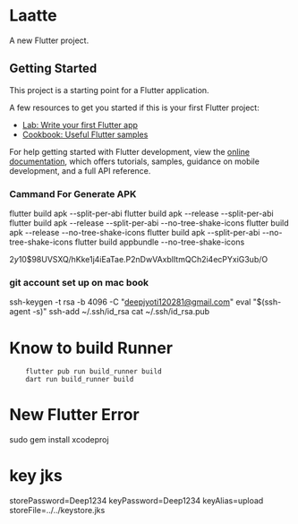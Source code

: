 # Laatte

A new Flutter project.

## Getting Started

This project is a starting point for a Flutter application.

A few resources to get you started if this is your first Flutter project:

- [Lab: Write your first Flutter app](https://docs.flutter.dev/get-started/codelab)
- [Cookbook: Useful Flutter samples](https://docs.flutter.dev/cookbook)

For help getting started with Flutter development, view the
[online documentation](https://docs.flutter.dev/), which offers tutorials,
samples, guidance on mobile development, and a full API reference.

### Cammand For Generate APK
flutter build apk --split-per-abi
flutter build apk --release --split-per-abi
flutter build apk --release --split-per-abi --no-tree-shake-icons
flutter build apk --release --no-tree-shake-icons
flutter build apk --split-per-abi --no-tree-shake-icons
flutter build appbundle --no-tree-shake-icons

$2y$10$98UVSXQ/hKke1j4iEaTae.P2nDwVAxblItmQCh2i4ecPYxiG3ub/O

### git account set up on mac book
ssh-keygen -t rsa -b 4096 -C "deepjyoti120281@gmail.com"
eval "$(ssh-agent -s)"
ssh-add ~/.ssh/id_rsa
cat ~/.ssh/id_rsa.pub


# Know to build Runner
        flutter pub run build_runner build
        dart run build_runner build

# New Flutter Error
sudo gem install xcodeproj

# key jks 
storePassword=Deep1234
keyPassword=Deep1234
keyAlias=upload
storeFile=../../keystore.jks



